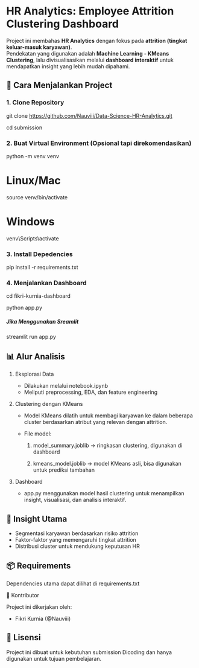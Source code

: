 # HR Analytics: Employee Attrition Clustering Dashboard

Project ini membahas **HR Analytics** dengan fokus pada **attrition (tingkat keluar-masuk karyawan)**.  
Pendekatan yang digunakan adalah **Machine Learning - KMeans Clustering**, lalu divisualisasikan melalui **dashboard interaktif** untuk mendapatkan insight yang lebih mudah dipahami.

## 🚀 Cara Menjalankan Project

### 1. Clone Repository

git clone https://github.com/Nauviii/Data-Science-HR-Analytics.git

cd submission

### 2. Buat Virtual Environment (Opsional tapi direkomendasikan)
python -m venv venv
# Linux/Mac
source venv/bin/activate
# Windows
venv\Scripts\activate

### 3. Install Depedencies
pip install -r requirements.txt

### 4. Menjalankan Dashboard
cd fikri-kurnia-dashboard

python app.py
##### Jika Menggunakan Sreamlit
streamlit run app.py

## 📊 Alur Analisis

1. Eksplorasi Data
    - Dilakukan melalui notebook.ipynb
    - Meliputi preprocessing, EDA, dan feature engineering

2. Clustering dengan KMeans
    - Model KMeans dilatih untuk membagi karyawan ke dalam beberapa cluster berdasarkan atribut yang relevan dengan attrition.

    - File model:

       1. model_summary.joblib → ringkasan clustering, digunakan di dashboard

       2. kmeans_model.joblib → model KMeans asli, bisa digunakan untuk prediksi tambahan

3. Dashboard
    - app.py menggunakan model hasil clustering untuk menampilkan insight, visualisasi, dan analisis interaktif.

## 📌 Insight Utama
  - Segmentasi karyawan berdasarkan risiko attrition
  - Faktor-faktor yang memengaruhi tingkat attrition
  - Distribusi cluster untuk mendukung keputusan HR

## 📦 Requirements

Dependencies utama dapat dilihat di requirements.txt

🙌 Kontributor

Project ini dikerjakan oleh:

  - Fikri Kurnia (@Nauviii)

## 📄 Lisensi

Project ini dibuat untuk kebutuhan submission Dicoding dan hanya digunakan untuk tujuan pembelajaran.
